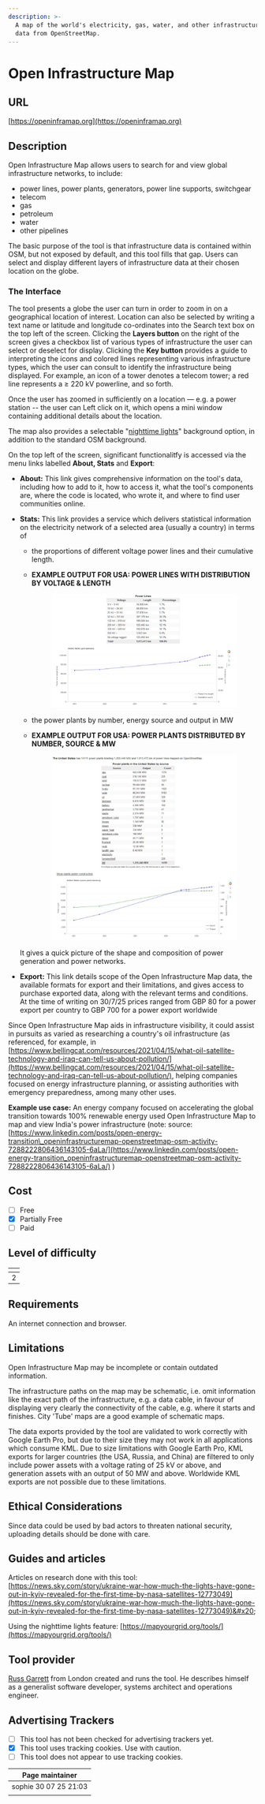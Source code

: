 ```yaml
---
description: >-
  A map of the world's electricity, gas, water, and other infrastructure, using
  data from OpenStreetMap.
---
```


# Open Infrastructure Map

## URL

[https://openinframap.org](https://openinframap.org)

## Description

Open Infrastructure Map allows users to search for and view global infrastructure networks, to include:

* power lines, power plants, generators, power line supports, switchgear
* telecom
* gas
* petroleum
* water
* other pipelines

The basic purpose of the tool is that infrastructure data is contained within OSM, but not exposed by default, and this tool fills that gap. Users can select and display different layers of infrastructure data at their chosen location on the globe.

### The Interface

The tool presents a globe the user can turn in order to zoom in on a geographical location of interest.  Location can also be selected by writing a text name or latitude and longitude co-ordinates into the Search text box on the top left of the screen.  Clicking the **Layers button** on the right of the screen gives a checkbox list of various types of infrastructure the user can select or deselect for display.  Clicking the **Key button** provides a guide to interpreting the icons and colored lines representing various infrastructure types, which the user can consult to identify the infrastructure being displayed. For example, an icon of a tower denotes a telecom tower; a red line represents a ≥ 220 kV powerline, and so forth. &#x20;

Once the user has zoomed in sufficiently on a location — e.g. a power station -- the user can Left click on it, which opens a mini window containing additional details about the location.&#x20;

The map also provides a selectable "[nighttime lights](https://mapyourgrid.org/tools/)" background option, in addition to the standard OSM background.

On the top left of the screen, significant functionalitfy is accessed via the menu links labelled **About, Stats** and **Export**:

* **About:** This link gives comprehensive information on the tool's data, including how to add to it, how to access it, what the tool's components are, where the code is located, who wrote it, and where to find user communities online.
*   **Stats:** This link provides a service which delivers statistical information on the electricity network of a selected area (usually a country) in terms of&#x20;

    * the proportions of different voltage power lines and their cumulative length.&#x20;
    *   **EXAMPLE OUTPUT FOR USA: POWER LINES WITH DISTRIBUTION BY VOLTAGE & LENGTH**

        <figure><img src=".gitbook/assets/statsUS3.JPG" alt=""><figcaption></figcaption></figure>
    * the power plants by number, energy source and output in MW
    *   **EXAMPLE OUTPUT FOR USA: POWER PLANTS DISTRIBUTED BY NUMBER, SOURCE & MW**

        <figure><img src=".gitbook/assets/image (1).png" alt=""><figcaption></figcaption></figure>

    It gives a quick picture of the shape and composition of power generation and power networks.
* **Export:** This link details scope of the Open Infrastructure Map data, the available formats for export and their limitations, and gives access to purchase exported data, along with the relevant terms and conditions. At the time of writing on 30/7/25 prices ranged from GBP 80 for a power export per country to GBP 700 for a power export worldwide

Since Open Infrastructure Map aids in infrastructure visibility, it could assist in pursuits as varied as researching a country's oil infrastructure (as referenced, for example, in [https://www.bellingcat.com/resources/2021/04/15/what-oil-satellite-technology-and-iraq-can-tell-us-about-pollution/](https://www.bellingcat.com/resources/2021/04/15/what-oil-satellite-technology-and-iraq-can-tell-us-about-pollution/),  helping companies focused on energy infrastructure planning, or assisting authorities with emergency preparedness, among many other uses.

**Example use case:** An energy company focused on accelerating the global transition towards 100% renewable energy used Open Infrastructure Map to map and view India's power infrastructure (note: source: [https://www.linkedin.com/posts/open-energy-transition\_openinfrastructuremap-openstreetmap-osm-activity-7288222806436143105-6aLa/](https://www.linkedin.com/posts/open-energy-transition_openinfrastructuremap-openstreetmap-osm-activity-7288222806436143105-6aLa/) )

## Cost

* [ ] Free
* [x] Partially Free
* [ ] Paid

## Level of difficulty

<table><thead><tr><th data-type="rating" data-max="5"></th></tr></thead><tbody><tr><td>2</td></tr></tbody></table>

## Requirements

An internet connection and browser.

## Limitations

Open Infrastructure Map may be incomplete or contain outdated information.

The infrastructure paths on the map may be schematic, i.e. omit information like the exact path of the infrastructure, e.g. a data cable, in favour of displaying very clearly the connectivity of the cable, e.g. where it starts and finishes. City 'Tube' maps are a good example of schematic maps.

The data exports provided by the tool are validated to work correctly with Google Earth Pro, but due to their size they may not work in all applications which consume KML. Due to size limitations with Google Earth Pro, KML exports for larger countries (the USA, Russia, and China) are filtered to only include power assets with a voltage rating of 25 kV or above, and generation assets with an output of 50 MW and above. Worldwide KML exports are not possible due to these limitations.

## Ethical Considerations

Since data could be used by bad actors to threaten national security, uploading details should be done with care.

## Guides and articles

Articles on research done with this tool: [https://news.sky.com/story/ukraine-war-how-much-the-lights-have-gone-out-in-kyiv-revealed-for-the-first-time-by-nasa-satellites-12773049](https://news.sky.com/story/ukraine-war-how-much-the-lights-have-gone-out-in-kyiv-revealed-for-the-first-time-by-nasa-satellites-12773049)&#x20;

Using the nighttime lights feature: [https://mapyourgrid.org/tools/](https://mapyourgrid.org/tools/)

## Tool provider

[Russ Garrett](https://russ.garrett.co.uk/) from London created and runs the tool.  He describes himself as a generalist software developer, systems architect and operations engineer.&#x20;

## Advertising Trackers

* [ ] This tool has not been checked for advertising trackers yet.
* [x] This tool uses tracking cookies. Use with caution.
* [ ] This tool does not appear to use tracking cookies.

| Page maintainer       |
| --------------------- |
| sophie 30 07 25 21:03 |
|                       |
